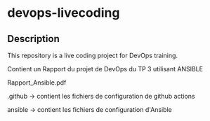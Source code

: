 # devops-livecoding

## Description
This repository is a live coding project for DevOps training.

Contient un Rapport du projet de DevOps du TP 3 utilisant ANSIBLE

Rapport_Ansible.pdf


.github -> contient les fichiers de configuration de github actions

ansible -> contient les fichiers de configuration d'Ansible